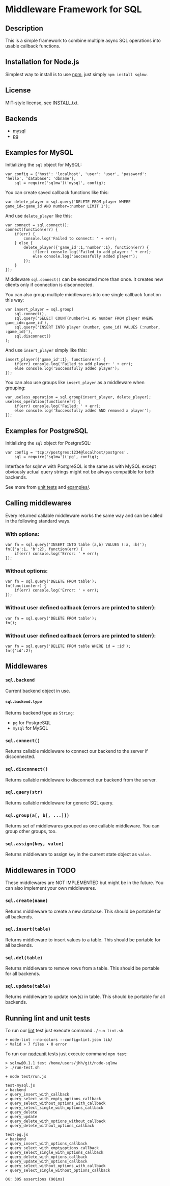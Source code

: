 Middleware Framework for SQL
============================

Description
-----------

This is a simple framework to combine multiple async SQL operations into usable 
callback functions.

Installation for Node.js
------------------------

Simplest way to install is to use [npm](http://npmjs.org/), just simply `npm install sqlmw`.

License
-------

MIT-style license, see [INSTALL.txt](http://github.com/jheusala/node-sqlmw/blob/master/LICENSE.txt).

Backends
--------

* [mysql](https://github.com/felixge/node-mysql)
* [pg](https://github.com/brianc/node-postgres)

Examples for MySQL
------------------

Initializing the `sql` object for MySQL:

	var config = {'host': 'localhost', 'user': 'user', 'password': 'hello', 'database': 'dbname'},
	    sql = require('sqlmw')('mysql', config);

You can create saved callback functions like this:

	var delete_player = sql.query('DELETE FROM player WHERE game_id=:game_id AND number=:number LIMIT 1');

And use `delete_player` like this:

	var connect = sql.connect();
	connect(function(err) {
		if(err) {
			console.log('Failed to connect: ' + err);
		} else {
			delete_player({'game_id':1,'number':1}, function(err) {
				if(err) console.log('Failed to add player: ' + err);
				else console.log('Successfully added player');
			});
		}
	});

Middleware `sql.connect()` can be executed more than once. It creates new clients only if connection is disconnected.

You can also group multiple middlewares into one single callback function this way:

	var insert_player = sql.group(
		sql.connect(),
		sql.query('SELECT COUNT(number)+1 AS number FROM player WHERE game_id=:game_id'),
		sql.query('INSERT INTO player (number, game_id) VALUES (:number, :game_id)'),
		sql.disconnect()
	);

And use `insert_player` simply like this:

	insert_player({'game_id':1}, function(err) {
		if(err) console.log('Failed to add player: ' + err);
		else console.log('Successfully added player');
	});

You can also use groups like `insert_player` as a middleware when grouping:

	var useless_operation = sql.group(insert_player, delete_player);
	useless_operation(function(err) {
		if(err) console.log('Failed: ' + err);
		else console.log('Successfully added AND removed a player');
	});

Examples for PostgreSQL
-----------------------

Initializing the `sql` object for PostgreSQL:

	var config = 'tcp://postgres:1234@localhost/postgres',
	    sql = require('sqlmw')('pg', config);

Interface for sqlmw with PostgreSQL is the same as with MySQL except obviously 
actual query strings might not be always compatible for both backends.

See more from [unit tests](https://github.com/jheusala/node-sqlmw/tree/master/test) and 
[examples/](https://github.com/jheusala/node-sqlmw/tree/master/examples).

Calling middlewares
-------------------

Every returned callable middleware works the same way and can be called in the following standard ways.

### With options:

	var fn = sql.query('INSERT INTO table (a,b) VALUES (:a, :b)');
	fn({'a':1, 'b':2}, function(err) {
		if(err) console.log('Error: ' + err);
	});

### Without options:

	var fn = sql.query('DELETE FROM table');
	fn(function(err) {
		if(err) console.log('Error: ' + err);
	});

### Without user defined callback (errors are printed to stderr):

	var fn = sql.query('DELETE FROM table');
	fn();

### Without user defined callback (errors are printed to stderr):

	var fn = sql.query('DELETE FROM table WHERE id = :id');
	fn({'id':2);

Middlewares
-----------

### `sql.backend`

Current backend object in use.

#### `sql.backend.type`

Returns backend type as `String`:

* `pg` for PostgreSQL
* `mysql` for MySQL

### `sql.connect()`

Returns callable middleware to connect our backend to the server if disconnected.

### `sql.disconnect()`

Returns callable middleware to disconnect our backend from the server.

### `sql.query(str)`

Returns callable middleware for generic SQL query.

### `sql.group(a[, b[, ...]])`

Returns set of middlewares grouped as one callable middleware. You can group other groups, too.

### `sql.assign(key, value)`

Returns middleware to assign `key` in the current state object as `value`.

Middlewares in TODO
-------------------

These middlewares are NOT IMPLEMENTED but might be in the future. You can also 
implement your own middlewares.

### `sql.create(name)`

Returns middleware to create a new database. This should be portable for all 
backends.

### `sql.insert(table)`

Returns middleware to insert values to a table. This should be portable for all 
backends.

### `sql.del(table)`

Returns middleware to remove rows from a table. This should be portable for all 
backends.

### `sql.update(table)`

Returns middleware to update row(s) in table. This should be portable for all 
backends.

Running lint and unit tests
---------------------------

To run our [lint](https://github.com/jpolo/node-lint) test just execute command `./run-lint.sh`:

	+ node-lint --no-colors --config=lint.json lib/
	✓ Valid » 7 files ∙ 0 error

To run our [nodeunit](https://github.com/caolan/nodeunit) tests just execute command `npm test`:

	> sqlmw@0.1.1 test /home/users/jhh/git/node-sqlmw
	> ./run-test.sh
	
	+ node test/run.js
	
	test-mysql.js
	✔ backend
	✔ query_insert_with_callback
	✔ query_select_with_empty_options_callback
	✔ query_select_without_options_with_callback
	✔ query_select_single_with_options_callback
	✔ query_delete
	✔ query_update
	✔ query_delete_with_options_without_callback
	✔ query_delete_without_options_callback
	
	test-pg.js
	✔ backend
	✔ query_insert_with_options_callback
	✔ query_select_with_emptyoptions_callback
	✔ query_select_single_with_options_callback
	✔ query_delete_with_options_callback
	✔ query_update_with_options_callback
	✔ query_select_without_options_with_callback
	✔ query_select_single_without_options_callback
	
	OK: 305 assertions (901ms)

